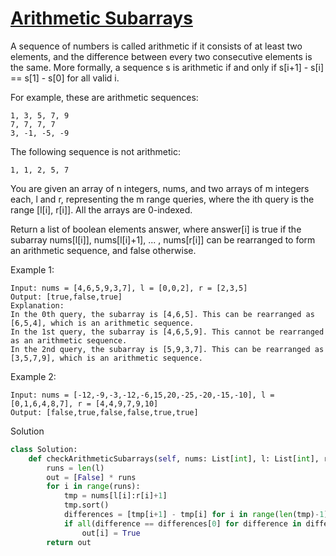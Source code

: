 # [Arithmetic Subarrays](https://leetcode.com/problems/arithmetic-subarrays/description/)

A sequence of numbers is called arithmetic if it consists of at least two elements, and the difference between every 
two consecutive elements is the same. More formally, a sequence s is arithmetic if and only if s[i+1] - s[i] == s[1] - s[0] for all valid i.

For example, these are arithmetic sequences:
```
1, 3, 5, 7, 9
7, 7, 7, 7
3, -1, -5, -9
```
The following sequence is not arithmetic:
```
1, 1, 2, 5, 7
```
You are given an array of n integers, nums, and two arrays of m integers each, l and r, representing the m range 
queries, where the ith query is the range [l[i], r[i]]. All the arrays are 0-indexed.

Return a list of boolean elements answer, where answer[i] is true if the subarray nums[l[i]], nums[l[i]+1], ... , 
nums[r[i]] can be rearranged to form an arithmetic sequence, and false otherwise.

Example 1:
```
Input: nums = [4,6,5,9,3,7], l = [0,0,2], r = [2,3,5]
Output: [true,false,true]
Explanation:
In the 0th query, the subarray is [4,6,5]. This can be rearranged as [6,5,4], which is an arithmetic sequence.
In the 1st query, the subarray is [4,6,5,9]. This cannot be rearranged as an arithmetic sequence.
In the 2nd query, the subarray is [5,9,3,7]. This can be rearranged as [3,5,7,9], which is an arithmetic sequence.
```
Example 2:
```
Input: nums = [-12,-9,-3,-12,-6,15,20,-25,-20,-15,-10], l = [0,1,6,4,8,7], r = [4,4,9,7,9,10]
Output: [false,true,false,false,true,true]
```
Solution
```python
class Solution:
    def checkArithmeticSubarrays(self, nums: List[int], l: List[int], r: List[int]) -> List[bool]:
        runs = len(l)
        out = [False] * runs
        for i in range(runs):
            tmp = nums[l[i]:r[i]+1]
            tmp.sort()
            differences = [tmp[i+1] - tmp[i] for i in range(len(tmp)-1)]
            if all(difference == differences[0] for difference in differences):
                out[i] = True
        return out
```